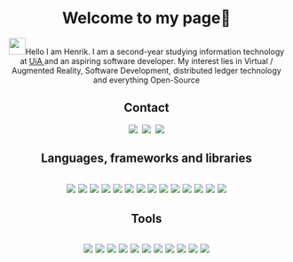 <div align="center"><h1>Welcome to my page🗿</h1>
<img src="https://raw.githubusercontent.com/iampavangandhi/iampavangandhi/master/gifs/Hi.gif" width="30px">Hello I am Henrik. I am a second-year studying information technology at <a href="https://www.uia.no/en">UiA </a> and an aspiring software developer. My interest lies in Virtual / Augmented Reality, Software Development, distributed ledger technology and everything Open-Source
	
<h2>Contact</h2>
	<a href="https://www.linkedin.com/in/lars-henrik-raakil/"><img src="https://img.shields.io/badge/linkedin-%230077B5.svg?&style=for-the-badge&logo=linkedin&logoColor=white"></a>&nbsp;
	<a href="https://www.academia.edu/"><img src="https://img.shields.io/badge/-Academia-fff?style=for-the-badge&logo=academia&logoColor=black"></a>&nbsp;
	<a href="mailto:henrik.rakil@online.no"><img src="https://img.shields.io/badge/-Mail-003E54?style=for-the-badge&logo=gmail&logoColor=white"></a>
	
<h2>Languages, frameworks and libraries<h2/>
	<a href="https://docs.microsoft.com/en-us/dotnet/csharp/tour-of-csharp/types"><img src="https://img.shields.io/badge/C%23-7D4698?style=for-the-badge&logo=c-sharp&logoColor=white"></a>
	<a href="https://docs.oracle.com/en/java/javase/17/docs/api/index.html"><img src="https://img.shields.io/badge/-Java-F05032?&style=for-the-badge&logo=oracle&logoColor=white"></a>
	<a href="https://go.dev/doc/"><img src="https://img.shields.io/badge/Go-00ADD8?style=for-the-badge&logo=go&logoColor=white"></a>
	<a href="https://developer.mozilla.org/en-US/docs/Web/HTML"><img src="https://img.shields.io/badge/html5%20-%23e34f26.svg?&style=for-the-badge&logo=html5&logoColor=white"></a>
  <a href="https://developer.mozilla.org/en-US/docs/Web/CSS"><img src="https://img.shields.io/badge/CSS3-1572B6?&style=for-the-badge&logo=css3&logoColor=white"></a>
  <a href="https://developer.mozilla.org/en-US/docs/Web/JavaScript"><img src="https://img.shields.io/badge/JavaScript-F7DF1E?style=for-the-badge&logo=javascript&logoColor=black"></a>
  <a href="https://www.json.org/json-en.html"><img src="https://img.shields.io/badge/json-5E5C5C?style=for-the-badge&logo=json&logoColor=white"></a>
	<a href="https://docs.microsoft.com/en-us/dotnet/"><img src="https://img.shields.io/badge/.NET-512BD4?style=for-the-badge&logo=dotnet&logoColor=white"></a>
	<a href="https://angular.io/docs"><img src="https://img.shields.io/badge/Angular-DD0031?style=for-the-badge&logo=angular&logoColor=white"></a>
	<a href="https://junit.org/junit5/docs/current/user-guide/"><img src="https://img.shields.io/badge/Junit5-25A162?style=for-the-badge&logo=junit5&logoColor=white"></a>
	<a href="https://getbootstrap.com/docs/4.1/getting-started/introduction/"><img src="https://img.shields.io/badge/Bootstrap-563D7C?style=for-the-badge&logo=bootstrap&logoColor=white"></a>
	<a href="https://docs.docker.com/"><img src="https://img.shields.io/badge/Docker-2CA5E0?style=for-the-badge&logo=docker&logoColor=white"></a>
	<a href="https://reactjs.org/"><img src="https://img.shields.io/badge/React-20232A?style=for-the-badge&logo=react&logoColor=61DAFB"></a>
	<a href="https://dotnet.microsoft.com/en-us/apps/aspnet/web-apps/blazor"><img src="https://img.shields.io/badge/Blazor-39477F?style=for-the-badge&logo=Blazor&logoColor=white"></a>
	
	
<h2>Tools<h2/>
  <a href="https://www.jetbrains.com/help/idea/getting-started.html"><img src="https://img.shields.io/badge/IntelliJ_IDEA-000000.svg?style=for-the-badge&logo=intellij-idea&logoColor=white"></a>
	<a href="https://docs.microsoft.com/en-us/visualstudio/windows/?view=vs-2022"><img src="https://img.shields.io/badge/Visual_Studio-5C2D91?style=for-the-badge&logo=visual%20studio&logoColor=white"></a>
	<a href="https://code.visualstudio.com/docs"><img src="https://img.shields.io/badge/VSCode-0078D4?style=for-the-badge&logo=visual%20studio%20code&logoColor=white"></a>
	<a href="https://www.vim.org/docs.php"><img src="https://img.shields.io/badge/VIM-%2311AB00.svg?&style=for-the-badge&logo=vim&logoColor=white"></a>
	<a href="https://www.wireshark.org/docs/"><img src="https://img.shields.io/badge/-Wireshark-1679A7?&style=for-the-badge&logo=wireshark&logoColor=white"></a>
	<a href="https://www.figma.com/"><img src="https://img.shields.io/badge/-Figma-DD0B78?&style=for-the-badge&logo=figma&logoColor=white"></a>
	<a href="https://git-scm.com/"><img src="https://img.shields.io/badge/-Git-F05033?&style=for-the-badge&logo=git&logoColor=white"></a>
	<a href="https://mariadb.com/kb/en/documentation/"><img src="https://img.shields.io/badge/MariaDB-003545?style=for-the-badge&logo=mariadb&logoColor=white"></a>
	<a href="https://www.sublimetext.com/docs/"><img src="https://img.shields.io/badge/sublime_text-%23575757.svg?&style=for-the-badge&logo=sublime-text&logoColor=important"></a>
	<a href="https://docs.microsoft.com/en-us/powershell/"><img src="https://img.shields.io/badge/powershell-0e606b?style=for-the-badge&logo=powershell&logoColor=white"></a>
	<a href="swagger.io"><img src="https://img.shields.io/badge/Swagger-85EA2D?style=for-the-badge&logo=swagger&logoColor=white"></a>
	
<!-- You found the secret message! Have a cookie🍪 -->
